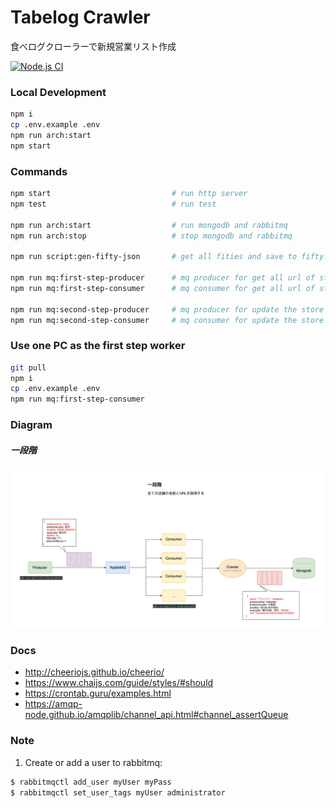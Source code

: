# Tabelog Crawler

食べログクローラーで新規営業リスト作成

[![Node.js CI](https://github.com/yoshidashingo/tabelog-crawler/actions/workflows/node.js.yml/badge.svg)](https://github.com/yoshidashingo/tabelog-crawler/actions/workflows/node.js.yml)

### Local Development

```sh
npm i
cp .env.example .env
npm run arch:start
npm start
```

### Commands

```sh
npm start                           # run http server
npm test                            # run test

npm run arch:start                  # run mongodb and rabbitmq
npm run arch:stop                   # stop mongodb and rabbitmq

npm run script:gen-fifty-json       # get all fities and save to fifty.json file

npm run mq:first-step-producer      # mq producer for get all url of stores
npm run mq:first-step-consumer      # mq consumer for get all url of stores

npm run mq:second-step-producer     # mq producer for update the store by url
npm run mq:second-step-consumer     # mq consumer for update the store by url
```

### Use one PC as the first step worker

```sh
git pull
npm i
cp .env.example .env
npm run mq:first-step-consumer
```

### Diagram

##### 一段階

![](./assets/first-step-diagram.svg)

### Docs

-   http://cheeriojs.github.io/cheerio/
-   https://www.chaijs.com/guide/styles/#should
-   https://crontab.guru/examples.html
-   https://amqp-node.github.io/amqplib/channel_api.html#channel_assertQueue

### Note

1. Create or add a user to rabbitmq:

```sh
$ rabbitmqctl add_user myUser myPass
$ rabbitmqctl set_user_tags myUser administrator
```
